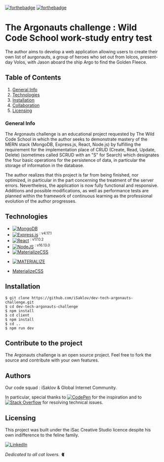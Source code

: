 [![forthebadge](https://forthebadge.com/images/badges/ages-12.svg)](https://forthebadge.com)
[![forthebadge](https://forthebadge.com/images/badges/contains-cat-gifs.svg)](https://forthebadge.com)

# The Argonauts challenge : Wild Code School work-study entry test

The author aims to develop a web application allowing users to create their own list of aurgonauts, a group of heroes who set out from Iolcos, present-day Volos, with Jason aboard the ship Argo to find the Golden Fleece.

## Table of Contents

1. [General Info](#general-info)
2. [Technologies](#technologies)
3. [Installation](#installation)
4. [Collaboration](#collaboration)
5. [Licensing](#licensing)

### General Info

The Argonauts challenge is an educational project requested by The Wild Code School in which the author seeks to demonstrate mastery of the MERN stack (MongoDB, Express.js, React, Node.js) by fulfilling the requirement for the implementation place of CRUD (Create, Read, Update, Delete) (sometimes called SCRUD with an "S" for Search) which designates the four basic operations for the persistence of data, in particular the storage of information in the database.

The author realizes that this project is far from being finished, nor optimized, in particular in the part concerning the treatment of the server errors. Nevertheless, the application is now fully functional and responsive. Additions and possible modifications, as well as performance tests are planned within the framework of continuous learning as the professional evolution of the author progresses.

## Technologies

* [![MongoDB](https://img.shields.io/badge/MongoDB-%234ea94b.svg?style=for-the-badge&logo=mongodb&logoColor=white)](https://www.mongodb.com)
* [![Express.js](https://img.shields.io/badge/express.js-%23404d59.svg?style=for-the-badge&logo=express&logoColor=%2361DAFB)](https://expressjs.com) <sup>: v4.17.1</sup>
* [![React](https://img.shields.io/badge/react-%2320232a.svg?style=for-the-badge&logo=react&logoColor=%2361DAFB)](https://reactjs.org) <sup>: v17.0.2</sup>
* [![NodeJS](https://img.shields.io/badge/node.js-6DA55F?style=for-the-badge&logo=node.js&logoColor=white)](https://nodejs.org/en/) <sup>: v16.13.0</sup>
* [![MaterializeCSS](https://img.shields.io/endpoint?url="http://materializecss.com/res/materialize.svg"&style=social&logo=appveyor)](https://materializecss.com)

<!-- <img src="https://camo.githubusercontent.com/86f17df730ccbbbef991d61bb586bf2d3c165f19cfe334e6e4ba4f97d2dd691a/687474703a2f2f6d6174657269616c697a656373732e636f6d2f7265732f6d6174657269616c697a652e737667" width="40" data-canonical-src="http://materializecss.com/res/materialize.svg" style="max-width: 100%;"> -->

* [![MATERIALIZE](https://img.shields.io/endpoint?url="http://materializecss.com/res/materialize.svg"&style=social)](https://materializecss.com)

* [MaterializeCSS](https://img.shields.io/static/v1?label="http://materializecss.com/res/materialize.svg&message="MATERIALIZE"&color="red")
<!-- * [MaterializeCSS](https://materializecss.com) -->

## Installation

```
$ git clone https://github.com/iSaklov/dev-tech-argonauts-challenge.git
$ cd dev-tech-argonauts-challenge
$ npm install
$ cd client
$ npm install
$ cd ..
$ npm run dev
```

## Contribute to the project

The Argonauts challenge is an open source project. Feel free to fork the source and contribute with your own features.

## Authors

Our code squad : iSaklov & Global Internet Community.

In particular, special thanks to [![CodePen](https://img.shields.io/badge/Codepen-000000?style=plastic&logo=codepen&logoColor=white)](https://codepen.io) for the inspiration and to [![Stack Overflow](https://img.shields.io/badge/-Stackoverflow-FE7A16?style=plastic&logo=stack-overflow&logoColor=white)](https://stackoverflow.com) for resolving technical issues.

## Licensing
This project was built under the iSac Creative Studio licence despite his own indifference to the feline family.

[![LinkedIn](https://img.shields.io/badge/linkedin-%230077B5.svg?style=?style=social&logo=linkedin&logoColor=white)](https://www.linkedin.com/in/aleh-smaliakou/)

*Dedicated to all cat lovers. :cat2:*
